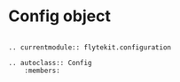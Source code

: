 # Config object

```{eval-rst}

.. currentmodule:: flytekit.configuration

.. autoclass:: Config
    :members:

```